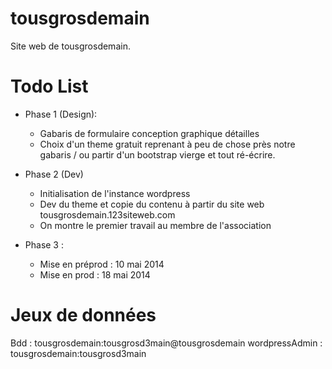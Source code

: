 tousgrosdemain
==============

Site web de tousgrosdemain.


Todo List
=========

* Phase 1 (Design):
    * Gabaris de formulaire
    conception graphique détailles
    * Choix d'un theme gratuit reprenant à peu de chose près notre gabaris / ou partir d'un bootstrap vierge et tout ré-écrire.

* Phase 2 (Dev)
    * Initialisation de l'instance wordpress
    * Dev du theme et copie  du contenu à partir du site web tousgrosdemain.123siteweb.com
    * On montre le premier travail au membre de l'association

* Phase 3 :
    * Mise en préprod : 10 mai 2014
    * Mise en prod : 18 mai 2014

Jeux de données
===============
Bdd : tousgrosdemain:tousgrosd3main@tousgrosdemain
wordpressAdmin : tousgrosdemain:tousgrosd3main
